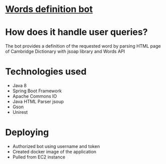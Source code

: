 # [Words definition bot](https://telegram.me/english_words_definition_bot)

# How does it handle user queries?
The bot provides a definition of the requested word by parsing HTML page of Cambridge Dictionary with jsoap library and Words API

# Technologies used

* Java 8
* Spring Boot Framework
* Apache Commons IO
* Java HTML Parser jsoup
* Gson
* Unirest


# Deploying

* Authorized bot using username and token
* Created docker image of the application
* Pulled from EC2 instance

